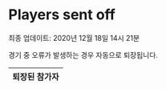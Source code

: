 # Players sent off
최종 업데이트: 2020년 12월 18일 14시 21분


경기 중 오류가 발생하는 경우 자동으로 퇴장됩니다.


| 퇴장된 참가자 |
|:---:|